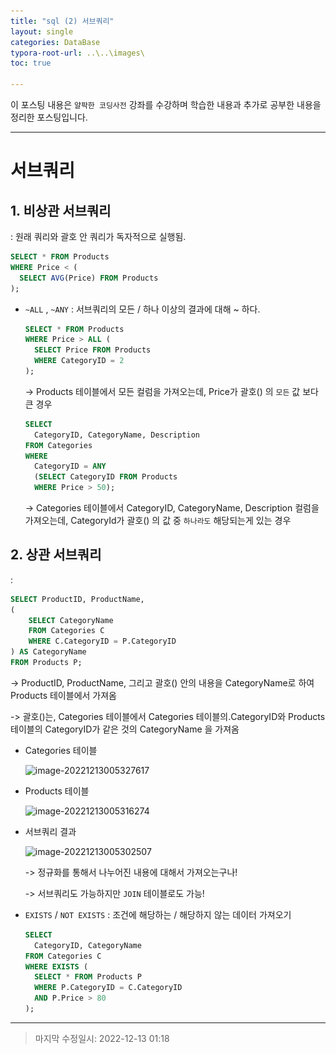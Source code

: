 ```yaml
---
title: "sql (2) 서브쿼리"
layout: single
categories: DataBase
typora-root-url: ..\..\images\
toc: true

---
```


이 포스팅 내용은 `얄팍한 코딩사전` 강좌를 수강하며 학습한 내용과 추가로 공부한 내용을 정리한 포스팅입니다.

---

# 서브쿼리



## 1. 비상관 서브쿼리

: 원래 쿼리와 괄호 안 쿼리가 독자적으로 실행됨.

```sql
SELECT * FROM Products
WHERE Price < (
  SELECT AVG(Price) FROM Products
);
```

- `~ALL` , `~ANY` : 서브쿼리의 모든 / 하나 이상의 결과에 대해 ~ 하다.

  ```sql
  SELECT * FROM Products
  WHERE Price > ALL (
    SELECT Price FROM Products
    WHERE CategoryID = 2
  );
  ```

  -> Products 테이블에서 모든 컬럼을 가져오는데, Price가 괄호() 의 `모든` 값 보다 큰 경우

  ```sql
  SELECT
    CategoryID, CategoryName, Description
  FROM Categories
  WHERE
    CategoryID = ANY
    (SELECT CategoryID FROM Products
    WHERE Price > 50);
  ```

  -> Categories 테이블에서 CategoryID, CategoryName, Description 컬럼을 가져오는데, CategoryId가 괄호() 의 값 중 `하나라도` 해당되는게 있는 경우



## 2. 상관 서브쿼리

: 

```sql
SELECT ProductID, ProductName, 
(
	SELECT CategoryName
	FROM Categories C
	WHERE C.CategoryID = P.CategoryID
) AS CategoryName
FROM Products P;
```

-> ProductID, ProductName, 그리고 괄호() 안의 내용을 CategoryName로 하여 Products 테이블에서 가져옴

-> 괄호()는, Categories 테이블에서 Categories 테이블의.CategoryID와 Products 테이블의 CategoryID가 같은 것의 CategoryName 을 가져옴

- Categories 테이블

  ![image-20221213005327617](..\..\images\image-20221213005327617.png)

- Products 테이블

  ![image-20221213005316274](..\..\images\image-20221213005316274.png)

- 서브쿼리 결과

  ![image-20221213005302507](..\..\images\image-20221213005302507.png)

  -> 정규화를 통해서 나누어진 내용에 대해서 가져오는구나!

  -> 서브쿼리도 가능하지만 `JOIN` 테이블로도 가능!

- `EXISTS` / `NOT EXISTS` : 조건에 해당하는 / 해당하지 않는 데이터 가져오기

  ```sql
  SELECT
    CategoryID, CategoryName
  FROM Categories C
  WHERE EXISTS (
    SELECT * FROM Products P
    WHERE P.CategoryID = C.CategoryID
    AND P.Price > 80
  );
  ```



---

> 마지막 수정일시: 2022-12-13 01:18
